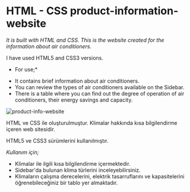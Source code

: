 # HTML - CSS  product-information-website

_It is built with HTML and CSS. This is the website created for the information about air conditioners._

I have used HTML5 and CSS3 versions.

* For use;*
- It contains brief information about air conditioners.
- You can review the types of air conditioners available on the Sidebar.
- There is a table where you can find out the degree of operation of air conditioners, their energy savings and capacity.


![product-info-website](https://user-images.githubusercontent.com/109484547/183516823-49a88f2b-0d31-4bbb-8ced-0ad78d877b47.png)


HTML ve CSS ile oluşturulmuştur. Klimalar hakkında kısa bilgilendirme içeren web sitesidir.

HTML5 ve CSS3 sürümlerini kullanılmıştır.

*Kullanım için;*
- Klimalar ile ilgili kısa bilgilendirme içermektedir. 
- Sidebar'da bulunan klima türlerini inceleyebilirsiniz.
- Klimaların çalışma derecelerini, elektrik tasarruflarını ve kapasitelerini öğrenebileceğiniz bir tablo yer almaktadır.

